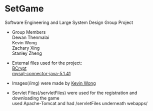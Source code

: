 # SetGame
Software Engineering and Large System Design Group Project

- Group Members  
    Dewan Thenmalai  
    Kevin Wong  
    Zachary Xing  
    Stanley Zheng  


- External files used for the project:  
    [BCrypt](http://mindrot.org/projects/jBCrypt/)  
    [mysql-connector-java-5.1.41](https://dev.mysql.com/downloads/connector/j/5.1.html)  

- Images(/img) were made by [Kevin Wong](http://github.com/Kevin4494)  

- Servlet Files(/servletFiles) were used for the registration and downloading the game  
    used Apache-Tomcat and had /servletFiles underneath webapps/  
